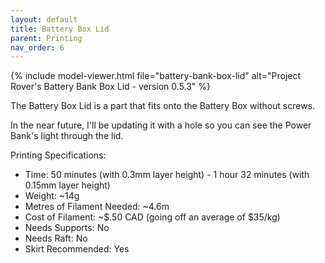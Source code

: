 ```yaml
---
layout: default
title: Battery Box Lid
parent: Printing
nav_order: 6
---
```


{% include model-viewer.html file="battery-bank-box-lid" alt="Project Rover's Battery Bank Box Lid - version 0.5.3" %}

The Battery Box Lid is a part that fits onto the Battery Box without screws.

In the near future, I'll be updating it with a hole so you can see the Power Bank's light through the lid.

Printing Specifications:

- Time: 50 minutes (with 0.3mm layer height) - 1 hour 32 minutes (with 0.15mm layer height)
- Weight: ~14g
- Metres of Filament Needed: ~4.6m
- Cost of Filament: ~$.50 CAD (going off an average of $35/kg)
- Needs Supports: No
- Needs Raft: No
- Skirt Recommended: Yes
